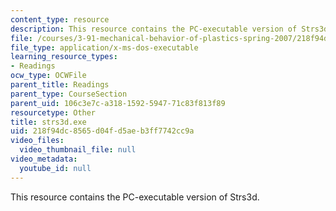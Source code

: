 ```yaml
---
content_type: resource
description: This resource contains the PC-executable version of Strs3d.
file: /courses/3-91-mechanical-behavior-of-plastics-spring-2007/218f94dc8565d04fd5aeb3ff7742cc9a_strs3d.exe
file_type: application/x-ms-dos-executable
learning_resource_types:
- Readings
ocw_type: OCWFile
parent_title: Readings
parent_type: CourseSection
parent_uid: 106c3e7c-a318-1592-5947-71c83f813f89
resourcetype: Other
title: strs3d.exe
uid: 218f94dc-8565-d04f-d5ae-b3ff7742cc9a
video_files:
  video_thumbnail_file: null
video_metadata:
  youtube_id: null
---
```

This resource contains the PC-executable version of Strs3d.


